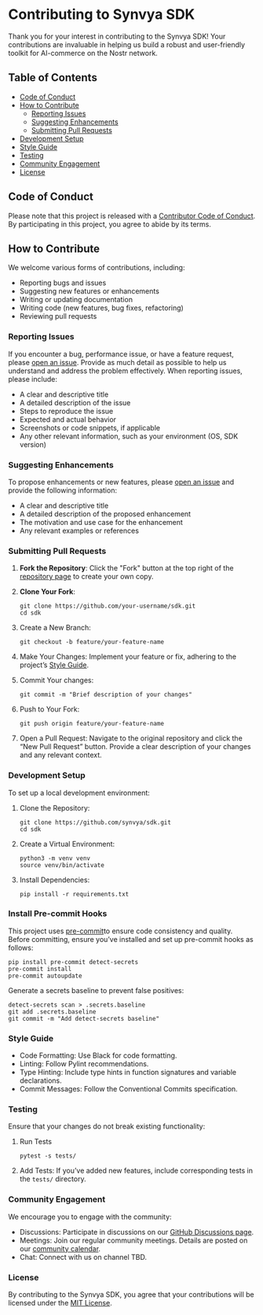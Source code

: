 # Contributing to Synvya SDK

Thank you for your interest in contributing to the Synvya SDK! Your contributions are invaluable in helping us build a robust and user-friendly toolkit for AI-commerce on the Nostr network.

## Table of Contents

- [Code of Conduct](#code-of-conduct)
- [How to Contribute](#how-to-contribute)
  - [Reporting Issues](#reporting-issues)
  - [Suggesting Enhancements](#suggesting-enhancements)
  - [Submitting Pull Requests](#submitting-pull-requests)
- [Development Setup](#development-setup)
- [Style Guide](#style-guide)
- [Testing](#testing)
- [Community Engagement](#community-engagement)
- [License](#license)

## Code of Conduct

Please note that this project is released with a [Contributor Code of Conduct](CODE_OF_CONDUCT.md). By participating in this project, you agree to abide by its terms.

## How to Contribute

We welcome various forms of contributions, including:

- Reporting bugs and issues
- Suggesting new features or enhancements
- Writing or updating documentation
- Writing code (new features, bug fixes, refactoring)
- Reviewing pull requests

### Reporting Issues

If you encounter a bug, performance issue, or have a feature request, please [open an issue](https://github.com/synvya/sdk/issues/new). Provide as much detail as possible to help us understand and address the problem effectively. When reporting issues, please include:

- A clear and descriptive title
- A detailed description of the issue
- Steps to reproduce the issue
- Expected and actual behavior
- Screenshots or code snippets, if applicable
- Any other relevant information, such as your environment (OS, SDK version)

### Suggesting Enhancements

To propose enhancements or new features, please [open an issue](https://github.com/synvya/sdk/issues/new) and provide the following information:

- A clear and descriptive title
- A detailed description of the proposed enhancement
- The motivation and use case for the enhancement
- Any relevant examples or references

### Submitting Pull Requests

1. **Fork the Repository**: Click the "Fork" button at the top right of the [repository page](https://github.com/synvya/sdk) to create your own copy.

2. **Clone Your Fork**:
   ```shell
   git clone https://github.com/your-username/sdk.git
   cd sdk
   ```
3. Create a New Branch:
    ```shell
    git checkout -b feature/your-feature-name
    ```
4. Make Your Changes: Implement your feature or fix, adhering to the project’s [Style Guide](#style-guide).
5. Commit Your changes:
    ```shell
    git commit -m "Brief description of your changes"
    ```
6. Push to Your Fork:
   ```shell
   git push origin feature/your-feature-name
   ```
7. Open a Pull Request: Navigate to the original repository and click the “New Pull Request” button. Provide a clear description of your changes and any relevant context.

### Development Setup
To set up a local development environment:
1. Clone the Repository:
    ```shell
    git clone https://github.com/synvya/sdk.git
    cd sdk
    ```
2. Create a Virtual Environment:
   ```shell
   python3 -m venv venv
   source venv/bin/activate
   ```
3. Install Dependencies:
   ```shell
   pip install -r requirements.txt
   ```

### Install Pre-commit Hooks
This project uses [pre-commit](https://pre-commit.com/)to ensure code consistency and quality. Before committing, ensure you’ve installed and set up pre-commit hooks as follows:

   ```shell
   pip install pre-commit detect-secrets
   pre-commit install
   pre-commit autoupdate
   ```
Generate a secrets baseline to prevent false positives:
  ```shell
  detect-secrets scan > .secrets.baseline
  git add .secrets.baseline
  git commit -m "Add detect-secrets baseline"
  ```
### Style Guide
- Code Formatting: Use Black for code formatting.
- Linting: Follow Pylint recommendations.
- Type Hinting: Include type hints in function signatures and variable declarations.
- Commit Messages: Follow the Conventional Commits specification.

### Testing
Ensure that your changes do not break existing functionality:
1. Run Tests
   ```shell
   pytest -s tests/
   ```
2. Add Tests: If you’ve added new features, include corresponding tests in the `tests/` directory.

### Community Engagement

We encourage you to engage with the community:
- Discussions: Participate in discussions on our [GitHub Discussions page](https://github.com/synvya/sdk/discussions).
- Meetings: Join our regular community meetings. Details are posted on our [community calendar](https://github.com/synvya/sdk/wiki/Community-Calendar).
- Chat: Connect with us on channel TBD.

### License
By contributing to the Synvya SDK, you agree that your contributions will be licensed under the [MIT License](LICENSE).
